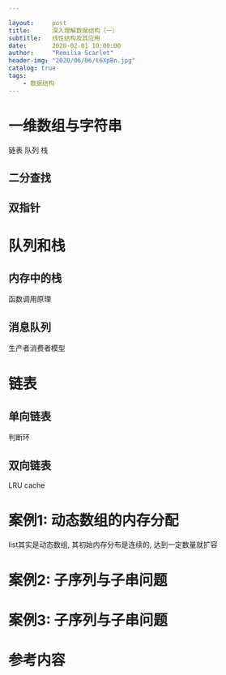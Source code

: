 ```yaml
---

layout:     post
title:      深入理解数据结构（一）
subtitle:   线性结构及其应用
date:       2020-02-01 10:00:00
author:     "Remilia Scarlet"
header-img: "2020/06/06/t6XpBn.jpg"
catalog: true
tags:
    - 数据结构
---
```


# 一维数组与字符串

链表 队列 栈

## 二分查找

## 双指针

# 队列和栈

## 内存中的栈

函数调用原理

## 消息队列

生产者消费者模型

# 链表

## 单向链表

判断环

## 双向链表

LRU cache

# 案例1: 动态数组的内存分配

list其实是动态数组, 其初始内存分布是连续的, 达到一定数量就扩容

# 案例2: 子序列与子串问题

# 案例3: 子序列与子串问题

# 参考内容
